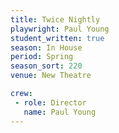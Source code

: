 ```yaml
---
title: Twice Nightly
playwright: Paul Young
student_written: true
season: In House
period: Spring
season_sort: 220
venue: New Theatre

crew:
 - role: Director
   name: Paul Young
---
```



